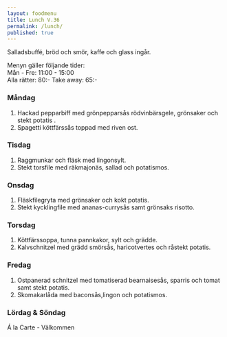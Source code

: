```yaml
---
layout: foodmenu
title: Lunch V.36
permalink: /lunch/
published: true
---
```

Salladsbuffé, bröd och smör, kaffe och glass ingår.

Menyn gäller följande tider:  
Mån - Fre: 11:00 - 15:00  
Alla rätter: 80:- Take away: 65:-

### Måndag

1. Hackad pepparbiff med grönpepparsås rödvinbärsgele, grönsaker och stekt potatis  .
2. Spagetti köttfärssås toppad med riven ost.

### Tisdag

1. Raggmunkar och fläsk med lingonsylt.
2. Stekt torsfile med räkmajonäs, sallad och potatismos.

### Onsdag

1. Fläskfilegryta med grönsaker och kokt potatis.
2. Stekt kycklingfile med ananas-currysås samt grönsaks risotto.

### Torsdag

 1. Köttfärssoppa, tunna pannkakor, sylt och grädde.
 2. Kalvschnitzel med grädd smörsås, haricotvertes och råstekt potatis.

### Fredag

1. Ostpanerad schnitzel med tomatiserad bearnaisesås, sparris och tomat samt stekt potatis.
2. Skomakarlåda med baconsås,lingon och potatismos.

### Lördag & Söndag
Á la Carte - Välkommen

